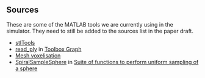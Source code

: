 ## Sources

These are some of the MATLAB tools we are currently using in the simulator. They need to still be added to the sources list in the paper draft.

* [stlTools](https://www.mathworks.com/matlabcentral/fileexchange/51200-stltools)
* [read_ply](https://www.mathworks.com/matlabcentral/fileexchange/5355-toolbox-graph/content/toolbox_graph/read_ply.m) in [Toolbox Graph](https://www.mathworks.com/matlabcentral/fileexchange/5355-toolbox-graph)
* [Mesh voxelisation](https://www.mathworks.com/matlabcentral/fileexchange/27390-mesh-voxelisation)
* [SpiralSampleSphere](http://www.mathworks.com/matlabcentral/fileexchange/37004-suite-of-functions-to-perform-uniform-sampling-of-a-sphere/content/S2%20Sampling%20Toolbox/SpiralSampleSphere.m) in [Suite of functions to perform uniform sampling of a sphere](http://www.mathworks.com/matlabcentral/fileexchange/37004-suite-of-functions-to-perform-uniform-sampling-of-a-sphere)